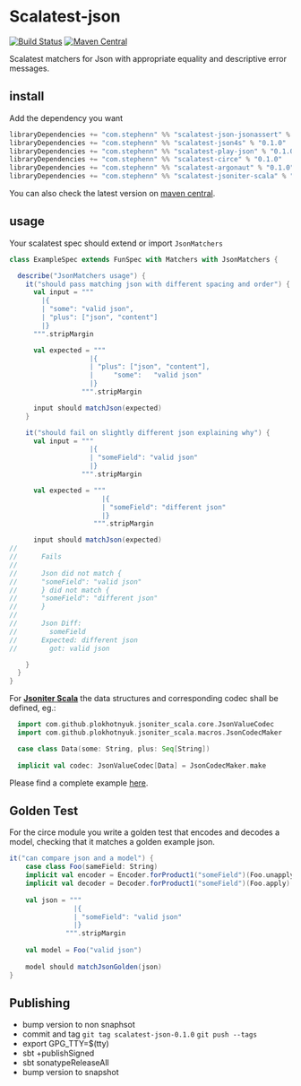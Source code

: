 Scalatest-json
===
[![Build Status](https://travis-ci.org/stephennancekivell/scalatest-json.svg?branch=master)](https://travis-ci.org/stephennancekivell/scalatest-json)
[![Maven Central](https://maven-badges.herokuapp.com/maven-central/com.stephenn/scalatest-argonaut_2.13/badge.svg)](https://maven-badges.herokuapp.com/maven-central/com.stephenn/scalatest-argonaut_2.13)


Scalatest matchers for Json with appropriate equality and descriptive error messages.

install
---

Add the dependency you want
```sbt
libraryDependencies += "com.stephenn" %% "scalatest-json-jsonassert" % "0.1.0"
libraryDependencies += "com.stephenn" %% "scalatest-json4s" % "0.1.0"
libraryDependencies += "com.stephenn" %% "scalatest-play-json" % "0.1.0"
libraryDependencies += "com.stephenn" %% "scalatest-circe" % "0.1.0"
libraryDependencies += "com.stephenn" %% "scalatest-argonaut" % "0.1.0"
libraryDependencies += "com.stephenn" %% "scalatest-jsoniter-scala" % "0.1.0"
```

You can also check the latest version on [maven central](https://search.maven.org/search?q=com.stephenn%20scalatest).

usage
---
Your scalatest spec should extend or import `JsonMatchers`

```scala
class ExampleSpec extends FunSpec with Matchers with JsonMatchers {

  describe("JsonMatchers usage") {
    it("should pass matching json with different spacing and order") {
      val input = """
        |{
        | "some": "valid json",
        | "plus": ["json", "content"]
        |}
      """.stripMargin

      val expected = """
                    |{
                    | "plus": ["json", "content"],
                    |     "some":   "valid json"
                    |}
                  """.stripMargin

      input should matchJson(expected)
    }

    it("should fail on slightly different json explaining why") {
      val input = """
                    |{
                    | "someField": "valid json"
                    |}
                  """.stripMargin

      val expected = """
                       |{
                       | "someField": "different json"
                       |}
                     """.stripMargin

      input should matchJson(expected)
//
//      Fails
//
//      Json did not match {
//      "someField": "valid json"
//      } did not match {
//      "someField": "different json"
//      }
//
//      Json Diff:
//        someField
//      Expected: different json
//        got: valid json

    }
  }
}

```

For **[Jsoniter Scala](https://github.com/plokhotnyuk/jsoniter-scala)** the data structures and corresponding codec shall be defined, eg.:

```scala
  import com.github.plokhotnyuk.jsoniter_scala.core.JsonValueCodec
  import com.github.plokhotnyuk.jsoniter_scala.macros.JsonCodecMaker

  case class Data(some: String, plus: Seq[String])
  
  implicit val codec: JsonValueCodec[Data] = JsonCodecMaker.make
```

Please find a complete example [here](jsoniter-scala/src/test/scala/com/stephenn/scalatest/jsoniterscala/ExampleSpec.scala).

Golden Test
---
For the circe module you write a golden test that encodes and decodes a model, checking that it matches a golden example json.
```scala
it("can compare json and a model") {
    case class Foo(sameField: String)
    implicit val encoder = Encoder.forProduct1("someField")(Foo.unapply)
    implicit val decoder = Decoder.forProduct1("someField")(Foo.apply)
    
    val json = """
                |{
                | "someField": "valid json"
                |}
              """.stripMargin
    
    val model = Foo("valid json")
    
    model should matchJsonGolden(json)
}
```

Publishing
---
* bump version to non snaphsot
* commit and tag `git tag scalatest-json-0.1.0` `git push --tags`
* export GPG_TTY=$(tty)
* sbt +publishSigned
* sbt sonatypeReleaseAll
* bump version to snapshot

